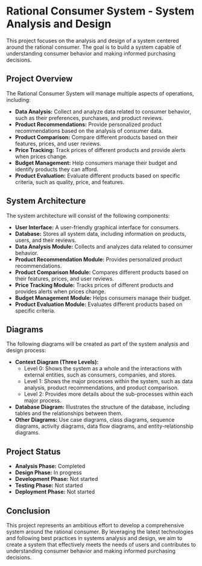 # Rational Consumer System - System Analysis and Design

This project focuses on the analysis and design of a system centered around the rational consumer. The goal is to build a system capable of understanding consumer behavior and making informed purchasing decisions.

## Project Overview

The Rational Consumer System will manage multiple aspects of operations, including:

*   **Data Analysis:** Collect and analyze data related to consumer behavior, such as their preferences, purchases, and product reviews.
*   **Product Recommendations:** Provide personalized product recommendations based on the analysis of consumer data.
*   **Product Comparison:** Compare different products based on their features, prices, and user reviews.
*   **Price Tracking:** Track prices of different products and provide alerts when prices change.
*   **Budget Management:** Help consumers manage their budget and identify products they can afford.
*   **Product Evaluation:** Evaluate different products based on specific criteria, such as quality, price, and features.

## System Architecture

The system architecture will consist of the following components:

*   **User Interface:** A user-friendly graphical interface for consumers.
*   **Database:** Stores all system data, including information on products, users, and their reviews.
*   **Data Analysis Module:** Collects and analyzes data related to consumer behavior.
*   **Product Recommendation Module:** Provides personalized product recommendations.
*   **Product Comparison Module:** Compares different products based on their features, prices, and user reviews.
*   **Price Tracking Module:** Tracks prices of different products and provides alerts when prices change.
*   **Budget Management Module:** Helps consumers manage their budget.
*   **Product Evaluation Module:** Evaluates different products based on specific criteria.

## Diagrams

The following diagrams will be created as part of the system analysis and design process:

*   **Context Diagram (Three Levels):**
    *   Level 0: Shows the system as a whole and the interactions with external entities, such as consumers, companies, and stores.
    *   Level 1: Shows the major processes within the system, such as data analysis, product recommendations, and product comparison.
    *   Level 2: Provides more details about the sub-processes within each major process.
*   **Database Diagram:** Illustrates the structure of the database, including tables and the relationships between them.
*   **Other Diagrams:** Use case diagrams, class diagrams, sequence diagrams, activity diagrams, data flow diagrams, and entity-relationship diagrams.

## Project Status

*   **Analysis Phase:** Completed
*   **Design Phase:** In progress
*   **Development Phase:** Not started
*   **Testing Phase:** Not started
*   **Deployment Phase:** Not started

## Conclusion

This project represents an ambitious effort to develop a comprehensive system around the rational consumer. By leveraging the latest technologies and following best practices in systems analysis and design, we aim to create a system that effectively meets the needs of users and contributes to understanding consumer behavior and making informed purchasing decisions.

